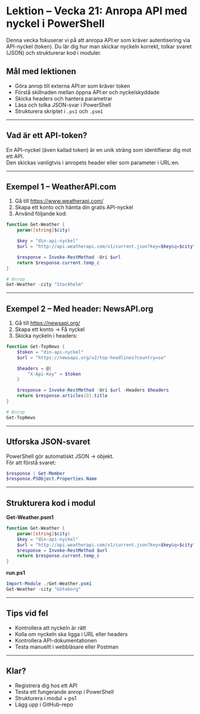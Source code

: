 # Lektion – Vecka 21: Anropa API med nyckel i PowerShell

Denna vecka fokuserar vi på att anropa API:er som kräver autentisering via API-nyckel (token). Du lär dig hur man skickar nyckeln korrekt, tolkar svaret (JSON) och strukturerar kod i moduler.

## Mål med lektionen

- Göra anrop till externa API:er som kräver token
- Förstå skillnaden mellan öppna API:er och nyckelskyddade
- Skicka headers och hantera parametrar
- Läsa och tolka JSON-svar i PowerShell
- Strukturera skriptet i `.ps1` och `.psm1`

---

## Vad är ett API-token?

En API-nyckel (även kallad token) är en unik sträng som identifierar dig mot ett API.  
Den skickas vanligtvis i anropets header eller som parameter i URL:en.

---

## Exempel 1 – WeatherAPI.com

1. Gå till https://www.weatherapi.com/
2. Skapa ett konto och hämta din gratis API-nyckel
3. Använd följande kod:

```powershell
function Get-Weather {
    param([string]$city)

    $key = "din-api-nyckel"
    $url = "http://api.weatherapi.com/v1/current.json?key=$key&q=$city"

    $response = Invoke-RestMethod -Uri $url
    return $response.current.temp_c
}

# Anrop
Get-Weather -city "Stockholm"
```

---

## Exempel 2 – Med header: NewsAPI.org

1. Gå till https://newsapi.org/
2. Skapa ett konto → Få nyckel
3. Skicka nyckeln i headers:

```powershell
function Get-TopNews {
    $token = "din-api-nyckel"
    $url = "https://newsapi.org/v2/top-headlines?country=se"

    $headers = @{
        "X-Api-Key" = $token
    }

    $response = Invoke-RestMethod -Uri $url -Headers $headers
    return $response.articles[0].title
}

# Anrop
Get-TopNews
```

---

## Utforska JSON-svaret

PowerShell gör automatiskt JSON → objekt.  
För att förstå svaret:

```powershell
$response | Get-Member
$response.PSObject.Properties.Name
```

---

## Strukturera kod i modul

**Get-Weather.psm1**

```powershell
function Get-Weather {
    param([string]$city)
    $key = "din-api-nyckel"
    $url = "http://api.weatherapi.com/v1/current.json?key=$key&q=$city"
    $response = Invoke-RestMethod $url
    return $response.current.temp_c
}
```

**run.ps1**

```powershell
Import-Module ./Get-Weather.psm1
Get-Weather -city "Göteborg"
```

---

## Tips vid fel

- Kontrollera att nyckeln är rätt
- Kolla om nyckeln ska ligga i URL eller headers
- Kontrollera API-dokumentationen
- Testa manuellt i webbläsare eller Postman

---

## Klar?

- Registrera dig hos ett API
- Testa ett fungerande anrop i PowerShell
- Strukturera i modul + ps1
- Lägg upp i GitHub-repo